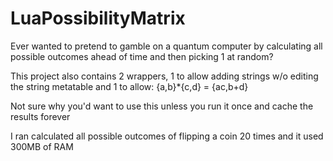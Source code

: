 # LuaPossibilityMatrix
 
Ever wanted to pretend to gamble on a quantum computer by calculating all possible outcomes ahead of time and then picking 1 at random?

This project also contains 2 wrappers, 1 to allow adding strings w/o editing the string metatable and 1 to allow: {a,b}*{c,d} = {ac,b+d}

Not sure why you'd want to use this unless you run it once and cache the results forever

I ran calculated all possible outcomes of flipping a coin 20 times and it used 300MB of RAM